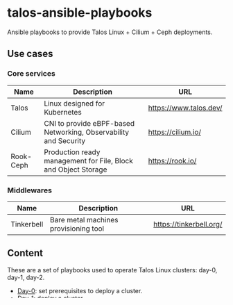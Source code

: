# talos-ansible-playbooks

Ansible playbooks to provide Talos Linux + Cilium + Ceph deployments.

## Use cases

### Core services

| Name      | Description                                                      | URL                    |
|-----------|------------------------------------------------------------------|------------------------|
| Talos     | Linux designed for Kubernetes                                    | https://www.talos.dev/ |
| Cilium    | CNI to provide eBPF-based Networking, Observability and Security | https://cilium.io/     |
| Rook-Ceph | Production ready management for File, Block and Object Storage   | https://rook.io/       |

### Middlewares

| Name       | Description                           | URL                     |
|------------|---------------------------------------|-------------------------|
| Tinkerbell | Bare metal machines provisioning tool | https://tinkerbell.org/ |

## Content

These are a set of playbooks used to operate Talos Linux clusters: day-0, day-1, day-2.

- [Day-0](./day-0/README.md): set prerequisites to deploy a cluster.
- [Day-1](./day-1/README.md): deploy a cluster.
- [Day-2](./day-2/README.md): add nodes, upgrade or destroy resources.
